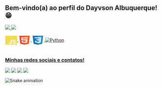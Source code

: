 ## Bem-vindo(a) ao perfil do Dayvson Albuquerque! 😁

 <div>
   <a href="https://github.com/Dayvson-Albuquerque">
   <img height="180em" src="https://github-readme-stats.vercel.app/api?username=Dayvson-Albuquerque&show_icons=true&theme=tokyonight&include_all_commits=true&count_private=true"/>
   <img height="180em" src="https://github-readme-stats.vercel.app/api/top-langs/?username=Dayvson-Albuquerque&layout=compact&langs_count=6&theme=tokyonight"/>

</div>
<div style="display: inline_block"><br>
  <img align="center" alt="Js" height="30" width="40" src="https://raw.githubusercontent.com/devicons/devicon/master/icons/javascript/javascript-plain.svg">
  <img align="center" alt="HTML" height="30" width="40" src="https://raw.githubusercontent.com/devicons/devicon/master/icons/html5/html5-original.svg">
  <img align="center" alt="CSS" height="30" width="40" src="https://raw.githubusercontent.com/devicons/devicon/master/icons/css3/css3-original.svg">
<img align="center" alt="Python" height="35" width="30" src="https://camo.githubusercontent.com/9f7002fa85f5bc686e82076e686b18b1b56835800059e455b9f913a091d9083c/687474703a2f2f75706c6f61642e77696b696d656469612e6f72672f77696b6970656469612f636f6d6d6f6e732f7468756d622f632f63332f507974686f6e2d6c6f676f2d6e6f746578742e7376672f3230303070782d507974686f6e2d6c6f676f2d6e6f746578742e7376672e706e67">
</div>
 
 <br>
 
  ### Minhas redes sociais e contatos!
 
<div> 
 <a href="https://instagram.com/Dayvson_DZN" target="_blank"><img src="https://img.shields.io/badge/-Instagram-%23E4405F?style=for-the-badge&logo=instagram&logoColor=white" target="_blank"></a>
 <a href="https://discord.gg/DayvsonAlbuquerque#1786" target="_blank"><img src="https://img.shields.io/badge/Discord-7289DA?style=for-the-badge&logo=discord&logoColor=white" target="_blank"></a> 
  <a href = "contatodesignerdayvson@gmail.com"><img src="https://img.shields.io/badge/-Gmail-%23333?style=for-the-badge&logo=gmail&logoColor=white" target="_blank"></a>
  <a href="https://www.linkedin.com/in/dayvson-albuquerque-ferreira-492b76244/" target="_blank"><img src="https://img.shields.io/badge/-LinkedIn-%230077B5?style=for-the-badge&logo=linkedin&logoColor=white" target="_blank"></a> 
 
  ![Snake animation](https://github.com/Dayvson-Albuquerque/Dayvson-Albuquerque/blob/output/github-contribution-grid-snake.svg)

</div>
